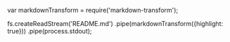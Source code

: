 var markdownTransform = require('markdown-transform');
 
fs.createReadStream('README.md')
    .pipe(markdownTransform({highlight: true}))
    .pipe(process.stdout);
